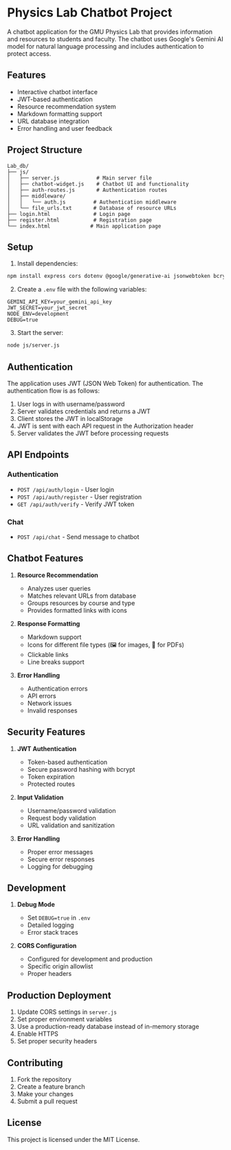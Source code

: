 # Physics Lab Chatbot Project

A chatbot application for the GMU Physics Lab that provides information and resources to students and faculty. The chatbot uses Google's Gemini AI model for natural language processing and includes authentication to protect access.

## Features

- Interactive chatbot interface
- JWT-based authentication
- Resource recommendation system
- Markdown formatting support
- URL database integration
- Error handling and user feedback

## Project Structure

```
Lab_db/
├── js/
│   ├── server.js            # Main server file
│   ├── chatbot-widget.js    # Chatbot UI and functionality
│   ├── auth-routes.js       # Authentication routes
│   ├── middleware/
│   │   └── auth.js         # Authentication middleware
│   └── file_urls.txt       # Database of resource URLs
├── login.html              # Login page
├── register.html           # Registration page
└── index.html             # Main application page
```

## Setup

1. Install dependencies:
```bash
npm install express cors dotenv @google/generative-ai jsonwebtoken bcryptjs
```

2. Create a `.env` file with the following variables:
```env
GEMINI_API_KEY=your_gemini_api_key
JWT_SECRET=your_jwt_secret
NODE_ENV=development
DEBUG=true
```

3. Start the server:
```bash
node js/server.js
```

## Authentication

The application uses JWT (JSON Web Token) for authentication. The authentication flow is as follows:

1. User logs in with username/password
2. Server validates credentials and returns a JWT
3. Client stores the JWT in localStorage
4. JWT is sent with each API request in the Authorization header
5. Server validates the JWT before processing requests

## API Endpoints

### Authentication
- `POST /api/auth/login` - User login
- `POST /api/auth/register` - User registration
- `GET /api/auth/verify` - Verify JWT token

### Chat
- `POST /api/chat` - Send message to chatbot

## Chatbot Features

1. **Resource Recommendation**
   - Analyzes user queries
   - Matches relevant URLs from database
   - Groups resources by course and type
   - Provides formatted links with icons

2. **Response Formatting**
   - Markdown support
   - Icons for different file types (🖼️ for images, 📄 for PDFs)
   - Clickable links
   - Line breaks support

3. **Error Handling**
   - Authentication errors
   - API errors
   - Network issues
   - Invalid responses

## Security Features

1. **JWT Authentication**
   - Token-based authentication
   - Secure password hashing with bcrypt
   - Token expiration
   - Protected routes

2. **Input Validation**
   - Username/password validation
   - Request body validation
   - URL validation and sanitization

3. **Error Handling**
   - Proper error messages
   - Secure error responses
   - Logging for debugging

## Development

1. **Debug Mode**
   - Set `DEBUG=true` in `.env`
   - Detailed logging
   - Error stack traces

2. **CORS Configuration**
   - Configured for development and production
   - Specific origin allowlist
   - Proper headers

## Production Deployment

1. Update CORS settings in `server.js`
2. Set proper environment variables
3. Use a production-ready database instead of in-memory storage
4. Enable HTTPS
5. Set proper security headers

## Contributing

1. Fork the repository
2. Create a feature branch
3. Make your changes
4. Submit a pull request

## License

This project is licensed under the MIT License.
